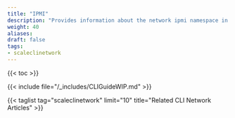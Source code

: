 ```yaml
---
title: "IPMI"
description: "Provides information about the network ipmi namespace in the TrueNAS CLI. Includes command syntax and common commands."
weight: 40
aliases:
draft: false
tags:
- scaleclinetwork
---
```


{{< toc >}}



{{< include file="/_includes/CLIGuideWIP.md" >}}

{{< taglist tag="scaleclinetwork" limit="10" title="Related CLI Network Articles" >}}